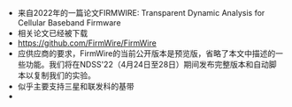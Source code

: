 - 来自2022年的一篇论文FIRMWIRE: Transparent Dynamic Analysis for Cellular Baseband Firmware
- 相关论文已经被下载
- https://github.com/FirmWire/FirmWire
- 应供应商的要求，FirmWire的当前公开版本是预览版，省略了本文中描述的一些功能。我们将在NDSS'22（4月24日至28日）期间发布完整版本和自动脚本以复制我们的实验。
- 似乎主要支持三星和联发科的基带
- 